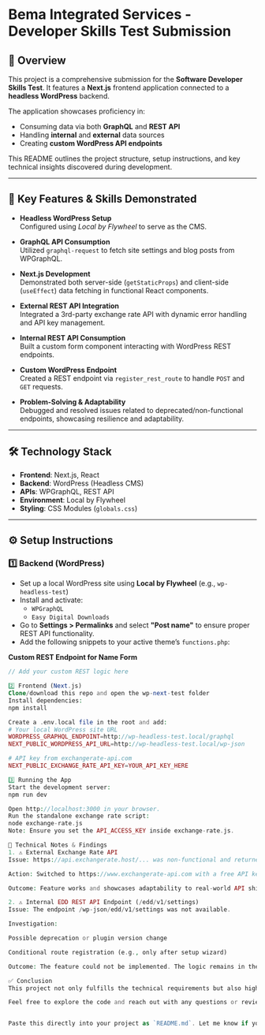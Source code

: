 # Bema Integrated Services - Developer Skills Test Submission

## 📘 Overview

This project is a comprehensive submission for the **Software Developer Skills Test**. It features a **Next.js** frontend application connected to a **headless WordPress** backend.

The application showcases proficiency in:
- Consuming data via both **GraphQL** and **REST API**
- Handling **internal** and **external** data sources
- Creating **custom WordPress API endpoints**

This README outlines the project structure, setup instructions, and key technical insights discovered during development.

---

## 🚀 Key Features & Skills Demonstrated

- **Headless WordPress Setup**  
  Configured using *Local by Flywheel* to serve as the CMS.

- **GraphQL API Consumption**  
  Utilized `graphql-request` to fetch site settings and blog posts from WPGraphQL.

- **Next.js Development**  
  Demonstrated both server-side (`getStaticProps`) and client-side (`useEffect`) data fetching in functional React components.

- **External REST API Integration**  
  Integrated a 3rd-party exchange rate API with dynamic error handling and API key management.

- **Internal REST API Consumption**  
  Built a custom form component interacting with WordPress REST endpoints.

- **Custom WordPress Endpoint**  
  Created a REST endpoint via `register_rest_route` to handle `POST` and `GET` requests.

- **Problem-Solving & Adaptability**  
  Debugged and resolved issues related to deprecated/non-functional endpoints, showcasing resilience and adaptability.

---

## 🛠 Technology Stack

- **Frontend**: Next.js, React  
- **Backend**: WordPress (Headless CMS)  
- **APIs**: WPGraphQL, REST API  
- **Environment**: Local by Flywheel  
- **Styling**: CSS Modules (`globals.css`)

---

## ⚙️ Setup Instructions

### 1️⃣ Backend (WordPress)

- Set up a local WordPress site using **Local by Flywheel** (e.g., `wp-headless-test`)
- Install and activate:
  - `WPGraphQL`
  - `Easy Digital Downloads`
- Go to **Settings > Permalinks** and select **"Post name"** to ensure proper REST API functionality.
- Add the following snippets to your active theme’s `functions.php`:

**Custom REST Endpoint for Name Form**
```php
// Add your custom REST logic here

2️⃣ Frontend (Next.js)
Clone/download this repo and open the wp-next-test folder
Install dependencies:
npm install

Create a .env.local file in the root and add:
# Your local WordPress site URL
WORDPRESS_GRAPHQL_ENDPOINT=http://wp-headless-test.local/graphql
NEXT_PUBLIC_WORDPRESS_API_URL=http://wp-headless-test.local/wp-json

# API key from exchangerate-api.com
NEXT_PUBLIC_EXCHANGE_RATE_API_KEY=YOUR_API_KEY_HERE

3️⃣ Running the App
Start the development server:
npm run dev

Open http://localhost:3000 in your browser.
Run the standalone exchange rate script:
node exchange-rate.js
Note: Ensure you set the API_ACCESS_KEY inside exchange-rate.js.

🧪 Technical Notes & Findings
1. ⚠️ External Exchange Rate API
Issue: https://api.exchangerate.host/... was non-functional and returned 404.

Action: Switched to https://www.exchangerate-api.com with a free API key.

Outcome: Feature works and showcases adaptability to real-world API shifts.

2. ⚠️ Internal EDD REST API Endpoint (/edd/v1/settings)
Issue: The endpoint /wp-json/edd/v1/settings was not available.

Investigation:

Possible deprecation or plugin version change

Conditional route registration (e.g., only after setup wizard)

Outcome: The feature could not be implemented. The logic remains in the codebase for review. The API index at /wp-json/ can be shown during evaluation to confirm its absence.

✅ Conclusion
This project not only fulfills the technical requirements but also highlights the ability to adapt to unforeseen issues, debug effectively, and implement real-world solutions.

Feel free to explore the code and reach out with any questions or review requests.


Paste this directly into your project as `README.md`. Let me know if you also need a sample project folder structure or want the PHP snippets for the WordPress side.



